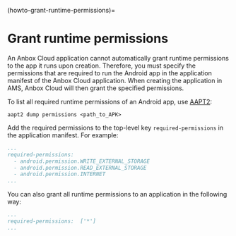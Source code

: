 (howto-grant-runtime-permissions)=
# Grant runtime permissions

An Anbox Cloud application cannot automatically grant runtime permissions to the app it runs upon creation. Therefore, you must specify the permissions that are required to run the Android app in the application manifest of the Anbox Cloud application. When creating the application in AMS, Anbox Cloud will then grant the specified permissions.

To list all required runtime permissions of an Android app, use [AAPT2](https://developer.android.com/studio/command-line/aapt2):

    aapt2 dump permissions <path_to_APK>

Add the required permissions to the top-level key `required-permissions` in the application manifest. For example:

```yaml
...
required-permissions:
  - android.permission.WRITE_EXTERNAL_STORAGE
  - android.permission.READ_EXTERNAL_STORAGE
  - android.permission.INTERNET
...
```

You can also grant all runtime permissions to an application in the following way:

```yaml
...
required-permissions:  ['*']
...
```
